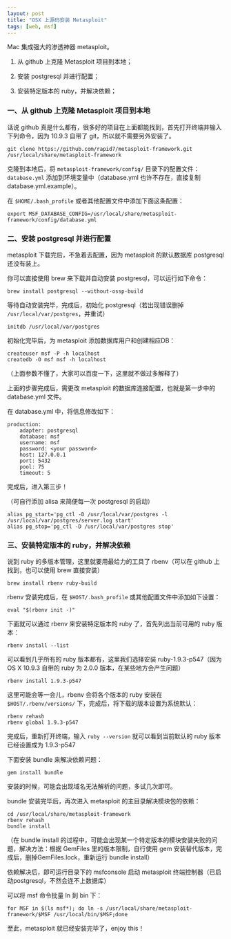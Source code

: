 ```yaml
---
layout: post
title: "OSX 上源码安装 Metasploit"
tags: [web, msf]
---
```


Mac 集成强大的渗透神器 metasploit。

1. 从 github 上克隆 Metasploit 项目到本地；

2. 安装 postgresql 并进行配置；

3. 安装特定版本的 ruby，并解决依赖；

### 一、从 github 上克隆 Metasploit 项目到本地
话说 github 真是什么都有，很多好的项目在上面都能找到，首先打开终端并输入下列命令，因为 10.9.3 自带了 git，所以就不需要另外安装了。

    git clone https://github.com/rapid7/metasploit-framework.git /usr/local/share/metasploit-framework

克隆到本地后，将 `metasploit-framework/config/` 目录下的配置文件：`database.yml` 添加到环境变量中（database.yml 也许不存在，直接复制database.yml.example）。

在 `$HOME/.bash_profile` 或者其他配置文件中添加下面这条配置：

    export MSF_DATABASE_CONFIG=/usr/local/share/metasploit-framework/config/database.yml

### 二、安装 postgresql 并进行配置
metasploit 下载完后，不急着去配置，因为 metasploit 的默认数据库 postgresql 还没有装上。

你可以直接使用 brew 来下载并自动安装 postgresql，可以运行如下命令：

    brew install postgresql --without-ossp-build

等待自动安装完毕，完成后，初始化 postgresql（若出现错误删掉 `/usr/local/var/postgres`，并重试）

    initdb /usr/local/var/postgres

初始化完毕后，为 metasploit 添加数据库用户和创建相应DB：

    createuser msf -P -h localhost    
    createdb -O msf msf -h localhost

（上面参数不懂了，大家可以百度一下，这里就不做过多解释了）

上面的步骤完成后，需更改 metasploit 的数据库连接配置，也就是第一步中的 database.yml 文件。

在 database.yml 中，将信息修改如下：

    production:  
        adapter: postgresql  
        database: msf  
        username: msf  
        password: <your password>  
        host: 127.0.0.1  
        port: 5432  
        pool: 75  
        timeout: 5

完成后，进入第三步！

（可自行添加 alisa 来简便每一次 postgresql 的启动）

    alias pg_start='pg_ctl -D /usr/local/var/postgres -l /usr/local/var/postgres/server.log start'  
    alias pg_stop='pg_ctl -D /usr/local/var/postgres stop'

### 三、安装特定版本的 ruby，并解决依赖

说到 ruby 的多版本管理，这里就要用最给力的工具了 rbenv（可以在 github 上找到，也可以使用 brew 直接安装）

    brew install rbenv ruby-build

rbenv 安装完成后，在 `$HOST/.bash_profile` 或其他配置文件中添加如下设置：

    eval "$(rbenv init -)"

下面就可以通过 rbenv 来安装特定版本的 ruby 了，首先列出当前可用的 ruby 版本：

    rbenv install --list

可以看到几乎所有的 ruby 版本都有，这里我们选择安装 ruby-1.9.3-p547（因为OS X 10.9.3 自带的 ruby 为 2.0.0 版本，在某些地方会产生问题）

    rbenv install 1.9.3-p547

这里可能会等一会儿，rbenv 会将各个版本的 ruby 安装在 `$HOST/.rbenv/versions/` 下，完成后，将下载的版本设置为系统默认：

    rbenv rehash  
    rbenv global 1.9.3-p547

完成后，重新打开终端，输入 `ruby --version` 就可以看到当前默认的 ruby 版本已经设置成为 1.9.3-p547

下面安装 bundle 来解决依赖问题：

    gem install bundle

安装的时候，可能会出现域名无法解析的问题，多试几次即可。

bundle 安装完毕后，再次进入 metasploit 的主目录解决模块包的依赖：

    cd /usr/local/share/metasploit-framework  
    rbenv rehash  
    bundle install

（在 bundle install 的过程中，可能会出现某一个特定版本的模块安装失败的问题，解决方法：根据 GemFiles 里的版本限制，自行使用 gem 安装替代版本，完成后，删掉GemFiles.lock，重新运行 bundle install）

依赖解决后，即可运行目录下的 msfconsole 启动 metasploit 终端控制器（已启动postgresql，不然会连不上数据库）

可以将 msf 命令批量 ln 到 bin 下：

    for MSF in $(ls msf*); do ln -s /usr/local/share/metasploit-framework/$MSF /usr/local/bin/$MSF;done

至此，metasploit 就已经安装完毕了，enjoy this！
